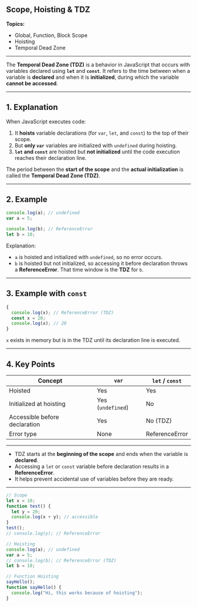 ## **Scope, Hoisting & TDZ**

**Topics:**

* Global, Function, Block Scope
* Hoisting
* Temporal Dead Zone

---

The **Temporal Dead Zone (TDZ)** is a behavior in JavaScript that occurs with variables declared using **`let`** and **`const`**.
It refers to the time between when a variable is **declared** and when it is **initialized**, during which the variable **cannot be accessed**.

---

## 1. Explanation

When JavaScript executes code:

1. It **hoists** variable declarations (for `var`, `let`, and `const`) to the top of their scope.
2. But **only `var`** variables are initialized with `undefined` during hoisting.
3. **`let` and `const`** are hoisted but **not initialized** until the code execution reaches their declaration line.

The period between the **start of the scope** and the **actual initialization** is called the **Temporal Dead Zone (TDZ)**.

---

## 2. Example

```js
console.log(a); // undefined
var a = 5;

console.log(b); // ReferenceError
let b = 10;
```

Explanation:

* `a` is hoisted and initialized with `undefined`, so no error occurs.
* `b` is hoisted but not initialized, so accessing it before declaration throws a **ReferenceError**.
  That time window is the **TDZ** for `b`.

---

## 3. Example with `const`

```js
{
  console.log(x); // ReferenceError (TDZ)
  const x = 20;
  console.log(x); // 20
}
```

`x` exists in memory but is in the TDZ until its declaration line is executed.

---

## 4. Key Points

| Concept                       | `var`             | `let` / `const` |
| ----------------------------- | ----------------- | --------------- |
| Hoisted                       | Yes               | Yes             |
| Initialized at hoisting       | Yes (`undefined`) | No              |
| Accessible before declaration | Yes               | No (TDZ)        |
| Error type                    | None              | ReferenceError  |

---

* TDZ starts at the **beginning of the scope** and ends when the variable is **declared**.
* Accessing a `let` or `const` variable before declaration results in a **ReferenceError**.
* It helps prevent accidental use of variables before they are ready.

---

```javascript
// Scope
let x = 10;
function test() {
  let y = 20;
  console.log(x + y); // accessible
}
test();
// console.log(y); // ReferenceError

// Hoisting
console.log(a); // undefined
var a = 5;
// console.log(b); // ReferenceError (TDZ)
let b = 10;

// Function Hoisting
sayHello();   
function sayHello() {
  console.log("Hi, this works because of hoisting");
}
```
